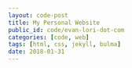 ```yaml
---
layout: code-post
title: My Personal Website
public_id: code/evan-lori-dot-com
categories: [code, web]
tags: [html, css, jekyll, bulma]
date: 2018-01-31
---
```

